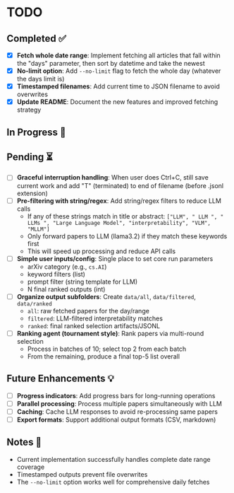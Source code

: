 # TODO

## Completed ✅

- [x] **Fetch whole date range**: Implement fetching all articles that fall within the "days" parameter, then sort by datetime and take the newest
- [x] **No-limit option**: Add `--no-limit` flag to fetch the whole day (whatever the days limit is) 
- [x] **Timestamped filenames**: Add current time to JSON filename to avoid overwrites
- [x] **Update README**: Document the new features and improved fetching strategy

## In Progress 🚧

## Pending ⏳

- [ ] **Graceful interruption handling**: When user does Ctrl+C, still save current work and add "T" (terminated) to end of filename (before .jsonl extension)
- [ ] **Pre-filtering with string/regex**: Add string/regex filters to reduce LLM calls
  - If any of these strings match in title or abstract: `["LLM", " LLM ", " LLMs ", "Large Language Model", "interpretability", "VLM", "MLLM"]`
  - Only forward papers to LLM (llama3.2) if they match these keywords first
  - This will speed up processing and reduce API calls
- [ ] **Simple user inputs/config**: Single place to set core run parameters
  - arXiv category (e.g., `cs.AI`)
  - keyword filters (list)
  - prompt filter (string template for LLM)
  - N final ranked outputs (int)
- [ ] **Organize output subfolders**: Create `data/all`, `data/filtered`, `data/ranked`
  - `all`: raw fetched papers for the day/range
  - `filtered`: LLM-filtered interpretability matches
  - `ranked`: final ranked selection artifacts/JSONL
- [ ] **Ranking agent (tournament style)**: Rank papers via multi-round selection
  - Process in batches of 10; select top 2 from each batch
  - From the remaining, produce a final top-5 list overall

## Future Enhancements 💡

- [ ] **Progress indicators**: Add progress bars for long-running operations
- [ ] **Parallel processing**: Process multiple papers simultaneously with LLM
- [ ] **Caching**: Cache LLM responses to avoid re-processing same papers
- [ ] **Export formats**: Support additional output formats (CSV, markdown)

## Notes 📝

- Current implementation successfully handles complete date range coverage
- Timestamped outputs prevent file overwrites
- The `--no-limit` option works well for comprehensive daily fetches
